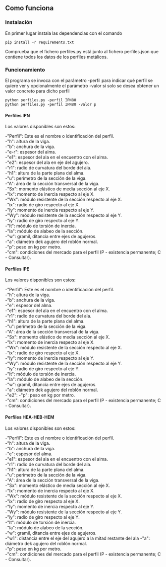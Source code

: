 ## Como funciona

### Instalación

En primer lugar instala las dependencias con el comando

```
pip install -r requirements.txt
```

Comprueba que el fichero perfiles.py está junto al fichero perfiles.json que contiene todos los datos de los perfiles metálicos.

### Funcionamiento

El programa se invoca con el parámetro -perfil para indicar qué perfil se quiere ver y opcionalmente el parámetro -valor si solo se desea obtener un valor concreto para dicho perfil
```
python perfiles.py -perfil IPN80
python perfiles.py -perfil IPN80 -valor p
```

#### Perfiles IPN
Los valores disponibles son estos:

-"Perfil": Este es el nombre o identificación del perfil.  
-"h": altura de la viga.  
-"b": anchura de la viga.  
-"e-r": espesor del alma.  
-"e1": espesor del ala en el encuentro con el alma.  
-"e2": espesor del ala en eje del agujero.  
-"r1": radio de curvatura del borde del ala.  
-"h1": altura de la parte plana del alma.  
-"u": perímetro de la sección de la viga.  
-"A": área de la sección transversal de la viga.  
-"Sx": momento elástico de media sección al eje X.  
-"Ix": momento de inercia respecto al eje X.  
-"Wx": módulo resistente de la sección respecto al eje X.  
-"ix": radio de giro respecto al eje X.  
-"Iy": momento de inercia respecto al eje Y.  
-"Wy": módulo resistente de la sección respecto al eje Y.  
-"iy": radio de giro respecto al eje Y.  
-"It": módulo de torsión de inercia.  
-"Ia": módulo de alabeo de la sección.  
-"w": gramil, ditancia entre ejes de agujeros.  
-"a": diámetro dek agujero del roblón normal.  
-"p": peso en kg por metro.   
-"cm": condiciones del mercado para el perfil (P - existencia permanente; C - Consultar).  

#### Perfiles IPE
Los valores disponibles son estos:

-"Perfil": Este es el nombre o identificación del perfil.  
-"h": altura de la viga.  
-"b": anchura de la viga.  
-"e": espesor del alma.  
-"e1": espesor del ala en el encuentro con el alma.  
-"r1": radio de curvatura del borde del ala.  
-"h1": altura de la parte plana del alma.  
-"u": perímetro de la sección de la viga.  
-"A": área de la sección transversal de la viga.  
-"Sx": momento elástico de media sección al eje X.  
-"Ix": momento de inercia respecto al eje X.  
-"Wx": módulo resistente de la sección respecto al eje X.  
-"ix": radio de giro respecto al eje X.  
-"Iy": momento de inercia respecto al eje Y.  
-"Wy": módulo resistente de la sección respecto al eje Y.  
-"iy": radio de giro respecto al eje Y.  
-"It": módulo de torsión de inercia.  
-"Ia": módulo de alabeo de la sección.  
-"w": gramil, ditancia entre ejes de agujeros.  
-"a": diámetro dek agujero del roblón normal.  
-"e2": 
-"p": peso en kg por metro.  
-"cm": condiciones del mercado para el perfil (P - existencia permanente; C - Consultar).  


#### Perfiles HEA-HEB-HEM
Los valores disponibles son estos:


-"Perfil": Este es el nombre o identificación del perfil.  
-"h": altura de la viga.  
-"b": anchura de la viga.  
-"e": espesor del alma.  
-"e1": espesor del ala en el encuentro con el alma.  
-"r1": radio de curvatura del borde del ala.  
-"h1": altura de la parte plana del alma.  
-"u": perímetro de la sección de la viga.  
-"A": área de la sección transversal de la viga.  
-"Sx": momento elástico de media sección al eje X.  
-"Ix": momento de inercia respecto al eje X.  
-"Wx": módulo resistente de la sección respecto al eje X.  
-"ix": radio de giro respecto al eje X.  
-"Iy": momento de inercia respecto al eje Y.  
-"Wy": módulo resistente de la sección respecto al eje Y.  
-"iy": radio de giro respecto al eje Y.  
-"It": módulo de torsión de inercia.  
-"Ia": módulo de alabeo de la sección.  
-"w": gramil, ditancia entre ejes de agujeros.  
-"w1": distancia entre el eje del agujero a la mitad restante del ala
-"a": diámetro dek agujero del roblón normal.  
-"p": peso en kg por metro.  
-"cm": condiciones del mercado para el perfil (P - existencia permanente; C - Consultar).  

